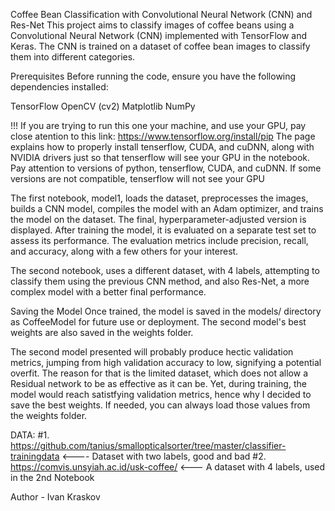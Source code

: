 Coffee Bean Classification with Convolutional Neural Network (CNN) and Res-Net
This project aims to classify images of coffee beans using a Convolutional Neural Network (CNN) implemented with TensorFlow and Keras. The CNN is trained on a dataset of coffee bean images to classify them into different categories.

Prerequisites
Before running the code, ensure you have the following dependencies installed:

TensorFlow
OpenCV (cv2)
Matplotlib
NumPy

!!! If you are trying to run this one your machine, and use your GPU, pay close atention to this link: https://www.tensorflow.org/install/pip
The page explains how to properly install tenserflow, CUDA, and cuDNN, along with NVIDIA drivers just so that tenserflow will see your GPU in the notebook. Pay attention to versions of python, tenserflow, CUDA, and cuDNN. If some versions are not compatible, tenserflow will not see your GPU

The first notebook, model1, loads the dataset, preprocesses the images, builds a CNN model, compiles the model with an Adam optimizer, and trains the model on the dataset. The final, hyperparameter-adjusted version is displayed. After training the model, it is evaluated on a separate test set to assess its performance. The evaluation metrics include precision, recall, and accuracy, along with a few others for your interest.

The second notebook, uses a different dataset, with 4 labels, attempting to classify them using the previous CNN method, and also Res-Net, a more complex model with a better final performance.

Saving the Model
Once trained, the model is saved in the models/ directory as CoffeeModel for future use or deployment. The second model's best weights are also saved in the weights folder.

The second model presented will probably produce hectic validation metrics, jumping from high validation accuracy to low, signifying a potential overfit. The reason for that is the limited dataset, which does not allow a Residual network to be as effective as it can be. Yet, during training, the model would reach satistfying validation metrics, hence why I decided to save the best weights. If needed, you can always load those values from the weights folder.

DATA:
#1. https://github.com/tanius/smallopticalsorter/tree/master/classifier-trainingdata <---- Dataset with two labels, good and bad
#2. https://comvis.unsyiah.ac.id/usk-coffee/ <--- A dataset with 4 labels, used in the 2nd Notebook

Author - Ivan Kraskov
